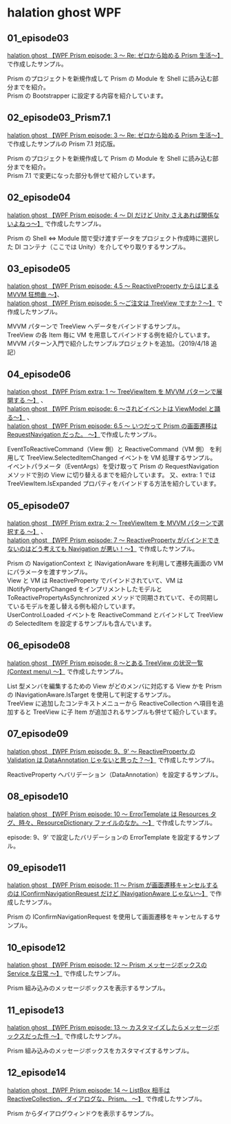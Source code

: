 # halation ghost WPF

## 01_episode03

[halation ghost 【WPF Prism episode: 3 ～ Re: ゼロから始める Prism 生活～】](https://elf-mission.net/programming/wpf/episode03/) で作成したサンプル。

Prism のプロジェクトを新規作成して Prism の Module を Shell に読み込む部分までを紹介。  
Prism の Bootstrapper に設定する内容を紹介しています。

## 02_episode03_Prism7.1

[halation ghost 【WPF Prism episode: 3 ～ Re: ゼロから始める Prism 生活～】](https://elf-mission.net/programming/wpf/episode03/) で作成したサンプルの Prism 7.1 対応版。

Prism のプロジェクトを新規作成して Prism の Module を Shell に読み込む部分までを紹介。  
Prism 7.1 で変更になった部分も併せて紹介しています。

## 02_episode04

[halation ghost 【WPF Prism episode: 4 ～ DI だけど Unity さえあれば関係ないよねっ～】](https://elf-mission.net/programming/wpf/episode04/) で作成したサンプル。

Prism の Shell ⇔ Module 間で受け渡すデータをプロジェクト作成時に選択した DI コンテナ（ここでは Unity）を介してやり取りするサンプル。

## 03_episode05

[halation ghost 【WPF Prism episode: 4.5 ～ ReactiveProperty からはじまる MVVM 狂想曲 ～】](https://elf-mission.net/programming/wpf/episode045/)、  
[halation ghost 【WPF Prism episode: 5 ～ご注文は TreeView ですか？～】](https://elf-mission.net/programming/wpf/episode05/) で作成したサンプル。

MVVM パターンで TreeView へデータをバインドするサンプル。  
TreeView の各 Item 毎に VM を用意してバインドする例を紹介しています。  
MVVM パターン入門で紹介したサンプルプロジェクトを追加。（2019/4/18 追記）

## 04_episode06

[halation ghost 【WPF Prism extra: 1 ～ TreeViewItem を MVVM パターンで展開する ～】](https://elf-mission.net/programming/wpf/extra01/) 、  
[halation ghost 【WPF Prism episode: 6 ～されどイベントは ViewModel と踊る～】](https://elf-mission.net/programming/wpf/episode06/) 、  
[halation ghost 【WPF Prism episode: 6.5 ～ いつだって Prism の画面遷移は RequestNavigation だった。 ～】](https://elf-mission.net/programming/wpf/episode065/)で作成したサンプル。

EventToReactiveCommand（View 側）と ReactiveCommand（VM 側） を利用して TreeView.SelectedItemChanged イベントを VM 処理するサンプル。  
イベントパラメータ（EventArgs）を受け取って Prism の RequestNavigation メソッドで別の View に切り替えるまでを紹介しています。
又、extra: 1 では TreeViewItem.IsExpanded プロパティをバインドする方法を紹介しています。

## 05_episode07

[halation ghost 【WPF Prism extra: 2 ～ TreeViewItem を MVVM パターンで選択する ～】](https://elf-mission.net/programming/wpf/extra02/) 、  
[halation ghost 【WPF Prism episode: 7 ～ ReactiveProperty がバインドできないのはどう考えても Navigation が悪い！～】](https://elf-mission.net/programming/wpf/episode07/) で作成したサンプル。

Prism の NavigationContext と INavigationAware を利用して遷移先画面の VM にパラメータを渡すサンプル。  
View と VM は ReactiveProperty でバインドされていて、VM は INotifyPropertyChanged をインプリメントしたモデルと ToReactivePropertyAsSynchronized メソッドで同期されていて、その同期しているモデルを差し替える例も紹介しています。  
UserControl.Loaded イベントを ReactiveCommand とバインドして TreeView の SelectedItem を設定するサンプルも含んでいます。

## 06_episode08

[halation ghost 【WPF Prism episode: 8 ～とある TreeView の状況一覧 (Context menu) ～】](https://elf-mission.net/programming/wpf/episode08/) で作成したサンプル。

List 型メンバを編集するための View がどのメンバに対応する View かを Prism の INavigationAware.IsTarget を使用して判定するサンプル。  
TreeView に追加したコンテキストメニューから ReactiveCollection へ項目を追加すると TreeView に子 Item が追加されるサンプルも併せて紹介しています。

## 07_episode09

[halation ghost 【WPF Prism episode: 9、9' ～ ReactiveProperty の Validation は DataAnnotation じゃないと思った？～】](https://elf-mission.net/programming/wpf/episode09/) で作成したサンプル。

ReactiveProperty へバリデーション（DataAnnotation）を設定するサンプル。

## 08_episode10

[halation ghost 【WPF Prism episode: 10 ～ ErrorTemplate は Resources タグ、時々、ResourceDictionary ファイルのなか。～】](https://elf-mission.net/programming/wpf/episode10/) で作成したサンプル。

episode: 9、9' で設定したバリデーションの ErrorTemplate を設定するサンプル。

## 09_episode11

[halation ghost 【WPF Prism episode: 11 ～ Prism が画面遷移キャンセルするのは IConfirmNavigationRequest だけど INavigationAware じゃない～】](https://elf-mission.net/programming/wpf/episode11/) で作成したサンプル。

Prism の IConfirmNavigationRequest を使用して画面遷移をキャンセルするサンプル。

## 10_episode12

[halation ghost 【WPF Prism episode: 12 ～ Prism メッセージボックスの Service な日常 ～】](https://elf-mission.net/programming/wpf/episode12/) で作成したサンプル。

Prism 組み込みのメッセージボックスを表示するサンプル。

## 11_episode13

[halation ghost 【WPF Prism episode: 13 ～ カスタマイズしたらメッセージボックスだった件 ～】](https://elf-mission.net/programming/wpf/episode13/) で作成したサンプル。

Prism 組み込みのメッセージボックスをカスタマイズするサンプル。

## 12_episode14

[halation ghost 【WPF Prism episode: 14 ～ ListBox 相手は ReactiveCollection、ダイアログな、Prism。 ～】](https://elf-mission.net/programming/wpf/episode14/) で作成したサンプル。

Prism からダイアログウィンドウを表示するサンプル。

